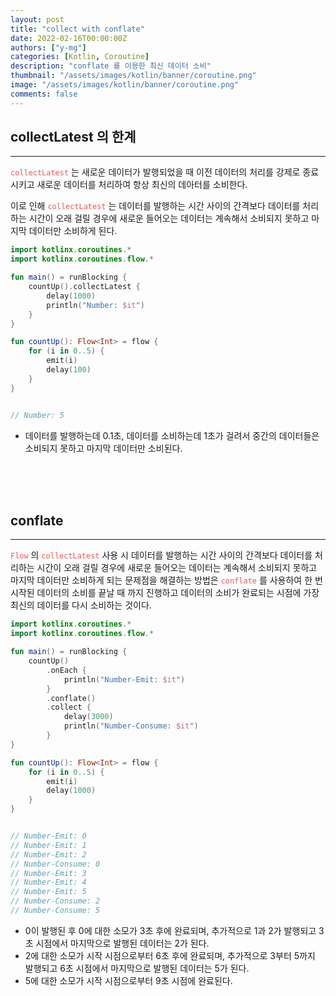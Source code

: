 ```yaml
---
layout: post
title: "collect with conflate"
date: 2022-02-16T00:00:00Z
authors: ["y-mg"]
categories: [Kotlin, Coroutine]
description: "conflate 를 이용한 최신 데이터 소비"
thumbnail: "/assets/images/kotlin/banner/coroutine.png"
image: "/assets/images/kotlin/banner/coroutine.png"
comments: false
---
```


## collectLatest 의 한계
***
<code style="color: #eb5657;">collectLatest</code> 는 새로운 데이터가 발행되었을 때 이전 데이터의 처리를 강제로 종료시키고 새로운 데이터를 처리하여 항상 최신의 데아터를 소비한다.
<br/>

이로 인해 <code style="color: #eb5657;">collectLatest</code> 는 데이터를 발행하는 시간 사이의 간격보다 데이터를 처리하는 시간이 오래 걸릴 경우에 새로운 들어오는 데이터는 계속해서 소비되지 못하고 마지막 데이터만 소비하게 된다.
<br/>

```kotlin
import kotlinx.coroutines.*
import kotlinx.coroutines.flow.*

fun main() = runBlocking {
    countUp().collectLatest {
        delay(1000)
        println("Number: $it")
    }
}

fun countUp(): Flow<Int> = flow {
    for (i in 0..5) {
        emit(i)
        delay(100)
    }
}


// Number: 5
```
- 데이터를 발행하는데 0.1초, 데이터를 소비하는데 1초가 걸려서 중간의 데이터들은 소비되지 못하고 마지막 데이터만 소비된다.
<br/>
<br/>
<br/>



## conflate
***
<code style="color: #eb5657;">Flow</code> 의 <code style="color: #eb5657;">collectLatest</code> 사용 시 데이터를 발행하는 시간 사이의 간격보다 데이터를 처리하는 시간이 오래 걸릴 경우에 새로운 들어오는 데이터는 계속해서 소비되지 못하고 마지막 데이터만 소비하게 되는 문제점을 해결하는 방법은 <code style="color: #eb5657;">conflate</code> 를 사용하여 한 번 시작된 데이터의 소비를 끝날 때 까지 진행하고 데이터의 소비가 완료되는 시점에 가장 최신의 데이터를 다시 소비하는 것이다.
<br/>

```kotlin
import kotlinx.coroutines.*
import kotlinx.coroutines.flow.*

fun main() = runBlocking {
    countUp()
        .onEach {
            println("Number-Emit: $it")
        }
        .conflate()
        .collect {
            delay(3000)
            println("Number-Consume: $it")
        }
}

fun countUp(): Flow<Int> = flow {
    for (i in 0..5) {
        emit(i)
        delay(1000)
    }
}


// Number-Emit: 0
// Number-Emit: 1
// Number-Emit: 2
// Number-Consume: 0
// Number-Emit: 3
// Number-Emit: 4
// Number-Emit: 5
// Number-Consume: 2
// Number-Consume: 5
```
- 0이 발행된 후 0에 대한 소모가 3초 후에 완료되며, 추가적으로 1과 2가 발행되고 3초 시점에서 마지막으로 발행된 데이터는 2가 된다.
- 2에 대한 소모가 시작 시점으로부터 6초 후에 완료되며, 추가적으로 3부터 5까지 발행되고 6초 시점에서 마지막으로 발행된 데이터는 5가 된다.
- 5에 대한 소모가 시작 시점으로부터 9초 시점에 완료된다.